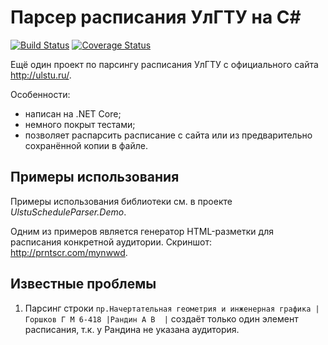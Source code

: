 # Парсер расписания УлГТУ на C#

[![Build Status](https://travis-ci.org/vladdy-moses/UlstuScheduleParser.svg?branch=master)](https://travis-ci.org/vladdy-moses/UlstuScheduleParser)
[![Coverage Status](https://coveralls.io/repos/github/vladdy-moses/UlstuScheduleParser/badge.svg?branch=master)](https://coveralls.io/github/vladdy-moses/UlstuScheduleParser?branch=master)

Ещё один проект по парсингу расписания УлГТУ с официального сайта http://ulstu.ru/.

Особенности:
- написан на .NET Core;
- немного покрыт тестами;
- позволяет распарсить расписание с сайта или из предварительно сохранённой копии в файле.

## Примеры использования

Примеры использования библиотеки см. в проекте _UlstuScheduleParser.Demo_.

Одним из примеров является генератор HTML-разметки для расписания конкретной аудитории.
Скриншот: http://prntscr.com/mynwwd.

## Известные проблемы

1. Парсинг строки `пр.Начертательная геометрия и инженерная графика |Горшков Г М 6-418 |Рандин А В  |` создаёт только один элемент расписания, т.к. у Рандина не указана аудитория.
